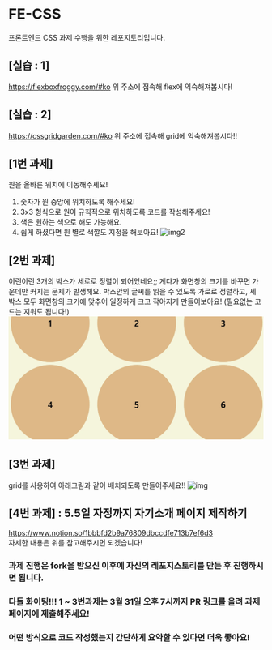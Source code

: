 # FE-CSS
프론트엔드 CSS 과제 수행을 위한 레포지토리입니다.

## [실습 : 1]

https://flexboxfroggy.com/#ko
위 주소에 접속해 flex에 익숙해져봅시다!

## [실습 : 2]

https://cssgridgarden.com/#ko
위 주소에 접속해 grid에 익숙해져봅시다!!

## [1번 과제]

원을 올바른 위치에 이동해주세요!

1. 숫자가 원 중앙에 위치하도록 해주세요!
2. 3x3 형식으로 원이 규칙적으로 위치하도록 코드를 작성해주세요!
3. 색은 원하는 색으로 해도 가능해요.
4. 쉽게 하셨다면 원 별로 색깔도 지정을 해보아요!
   ![img2](./img/image2.png)

## [2번 과제]

이런이런 3개의 박스가 세로로 정렬이 되어있네요;;
게다가 화면창의 크기를 바꾸면 가운데만 커지는 문제가 발생해요. 박스안의 글씨를 읽을 수 있도록 가로로 정렬하고, 세 박스 모두 화면창의 크기에 맞추어 일정하게 크고 작아지게 만들어보아요! (필요없는 코드는 지워도 됩니다!)
![alt text](image.png)

## [3번 과제]

grid를 사용하여 아래그림과 같이 배치되도록 만들어주세요!!
![img](./img/image.png)

## [4번 과제] : 5.5일 자정까지 자기소개 페이지 제작하기
https://www.notion.so/1bbbfd2b9a76809dbccdfe713b7ef6d3
<br/>
자세한 내용은 위를 참고해주시면 되겠습니다!

### 과제 진행은 fork을 받으신 이후에 자신의 레포지스토리를 만든 후 진행하시면 됩니다.

### 다들 화이팅!!! 1 ~ 3번과제는 3월 31일 오후 7시까지 PR 링크를 올려 과제 페이지에 제출해주세요!

### 어떤 방식으로 코드 작성했는지 간단하게 요약할 수 있다면 더욱 좋아요!
